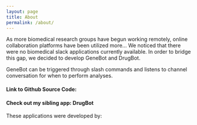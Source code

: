 ```yaml
---
layout: page
title: About 
permalink: /about/
---
```


As more biomedical research groups have begun working remotely, online collaboration platforms have been utilized more... We noticed that there were no biomedical slack applications currently available. In order to bridge this gap, we decided to develop GeneBot and DrugBot. 

GeneBot can be triggered through slash commands and listens to channel conversation for when to perform analyses. 

#### Link to Github Source Code:

#### Check out my sibling app: DrugBot
These applications were developed by: 
